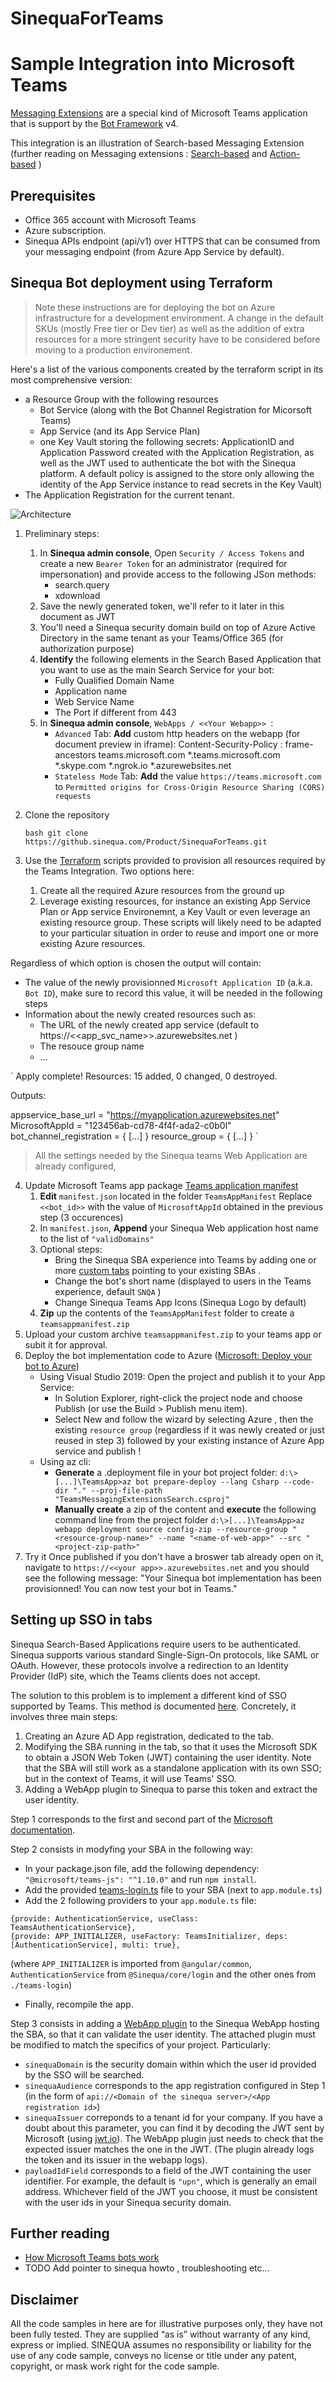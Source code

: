 # SinequaForTeams

# Sample Integration into Microsoft Teams

[Messaging Extensions](https://docs.microsoft.com/en-us/microsoftteams/platform/messaging-extensions/what-are-messaging-extensions) are a special kind of Microsoft Teams application that is support by the [Bot Framework](https://dev.botframework.com) v4.

This integration is an illustration of Search-based Messaging Extension (further reading on Messaging extensions : [Search-based](https://docs.microsoft.com/en-us/microsoftteams/platform/messaging-extensions/how-to/search-commands/define-search-command) and [Action-based](https://docs.microsoft.com/en-us/microsoftteams/platform/messaging-extensions/how-to/action-commands/define-action-command) )


## Prerequisites

- Office 365 account with Microsoft Teams  
- Azure subscription.
- Sinequa APIs endpoint (api/v1) over HTTPS that can be consumed from your messaging endpoint (from Azure App Service by default). 


## Sinequa Bot deployment using Terraform 

> Note these instructions are for deploying the bot on Azure infrastructure for a development environment.
> A change in the default SKUs (mostly Free tier or Dev tier) as well as the addition of extra resources for a more stringent security have to be considered before moving to a production environement. 

Here's a list of the various components created by the terraform script in its most comprehensive version:
- a Resource Group with the following resources 
  -  Bot Service (along with the Bot Channel Registration for Micorsoft Teams)
  -  App Service (and its App Service Plan)
  -  one Key Vault storing the following secrets: ApplicationID and Application Password created with the Application Registration, as well as the JWT used to authenticate the bot with the Sinequa platform. A default policy is assigned to the store only allowing the identity of the App Service instance to read secrets in the Key Vault)
-  The Application Registration for the current tenant.    


![Architecture](/Images/Teams-bot.png)


1. Preliminary steps:
   1. In **Sinequa admin console**, Open `Security / Access Tokens` and create a new `Bearer Token` for an administrator (required for impersonation) and provide access to the following JSon methods:
      - search.query
      - xdownload  
   2. Save the newly generated token, we'll refer to it later in this document as JWT
   3. You'll need a Sinequa security domain build on top of Azure Active Directory in the same tenant as your Teams/Office 365 (for authorization purpose) 
   4. **Identify** the following elements in the Search Based Application that you want to use as the main Search Service for your bot:
      - Fully Qualified Domain Name 
      - Application name
      - Web Service Name
      - The Port if different from 443
   5. In **Sinequa admin console**, `WebApps / <<Your Webapp>> `:
      - `Advanced` Tab: **Add** custom http headers on the webapp (for document preview in iframe): Content-Security-Policy : frame-ancestors teams.microsoft.com *.teams.microsoft.com *.skype.com *.ngrok.io *.azurewebsites.net
      - `Stateless Mode` Tab: **Add**  the value ``https://teams.microsoft.com`` to `Permitted origins for Cross-Origin Resource Sharing (CORS) requests`  


2. Clone the repository

    `bash
    git clone https://github.sinequa.com/Product/SinequaForTeams.git
    `

3. Use the [Terraform](https://learn.hashicorp.com/collections/terraform/azure-get-started) scripts provided to provision all resources required by the Teams Integration.
Two options here: 
   1. Create all the required Azure resources from the ground up 
   2. Leverage existing resources, for instance an existing App Service Plan or App service Environemnt,  a Key Vault or even leverage an existing resource group. These scripts will likely need to be adapted to your particular situation in 
   order to reuse and import one or more existing Azure resources.
  
Regardless of which option is chosen the output will contain:
- The value of the newly provisionned `Microsoft Application ID` (a.k.a. `Bot ID`), make sure to record this value, it will be needed in the following steps
- Information about the newly created resources such as: 
  - The URL of the newly created app service (default to https://<<app_svc_name>>.azurewebsites.net )
  - The resouce group name
  - ...

`
Apply complete! Resources: 15 added, 0 changed, 0 destroyed.

Outputs:

appservice_base_url = "https://myapplication.azurewebsites.net"
MicrosoftAppId = "123456ab-cd78-4f4f-ada2-c0b0l"
bot_channel_registration = {
[...]
}
resource_group =  {
[...]
}
`

>All the settings needed by the Sinequa teams Web Application are already configured, 

4. Update Microsoft Teams app package [Teams application manifest](https://docs.microsoft.com/en-us/microsoftteams/platform/concepts/build-and-test/apps-package)  
   1. **Edit** `manifest.json` located in the folder `TeamsAppManifest` Replace `<<bot_id>>` with the value of `MicrosoftAppId` obtained in the previous step (3 occurences)
   2. In `manifest.json`, **Append** your Sinequa Web application host name to the list of  `"validDomains"`
   3. Optional steps:  
      - Bring the Sinequa SBA experience into Teams by adding one or more [custom tabs](https://docs.microsoft.com/en-us/microsoftteams/platform/tabs/what-are-tabs) pointing to your existing SBAs .
      - Change the bot's short name (displayed to users in the Teams experience, default `SNQA` ) 
      - Change Sinequa Teams App Icons (Sinequa Logo by default)
   4. **Zip** up the contents of the `TeamsAppManifest` folder to create a `teamsappmanifest.zip` 
5. Upload your custom archive `teamsappmanifest.zip` to your teams app or subit it for approval. 
6. Deploy the bot implementation code to Azure ([Microsoft: Deploy your bot to Azure](https://aka.ms/deploy-your-bot))
   - Using Visual Studio 2019: Open the project and publish it to your App Service:
     - In Solution Explorer, right-click the project node and choose Publish (or use the Build > Publish menu item).
     - Select New and follow the wizard by selecting Azure , then the existing `resource group` (regardless if it was newly created or just reused in step 3) 
     followed by your existing instance of Azure App service and publish !
   - Using az cli: 
     - **Generate** a .deployment file in your bot project folder: 
     `d:\>[...]\TeamsApp>az bot prepare-deploy --lang Csharp --code-dir "." --proj-file-path "TeamsMessagingExtensionsSearch.csproj"`
     - **Manually create** a zip of the content <project-zip-path>  and **execute** the following command line from the project folder `d:\>[...]\TeamsApp>az webapp deployment source config-zip --resource-group "<resource-group-name>" --name "<name-of-web-app>" --src "<project-zip-path>"`
7.  Try it
    Once published if you don't have a broswer tab already open on it, navigate to `https://<<your app>>.azurewebsites.net` and you should see the following message:
   "Your Sinequa bot implementation has been provisionned! You can now test your bot in Teams." 
    

## Setting up SSO in tabs
  
Sinequa Search-Based Applications require users to be authenticated. Sinequa supports various standard Single-Sign-On protocols, like SAML or OAuth. However, these protocols involve a redirection to an Identity Provider (IdP) site, which the Teams clients does not accept.

The solution to this problem is to implement a different kind of SSO supported by Teams. This method is documented [here](https://docs.microsoft.com/en-us/microsoftteams/platform/tabs/how-to/authentication/auth-aad-sso). Concretely, it involves three main steps:
  1. Creating an Azure AD App registration, dedicated to the tab.
  2. Modifying the SBA running in the tab, so that it uses the Microsoft SDK to obtain a JSON Web Token (JWT) containing the user identity. Note that the SBA will still work as a standalone application with its own SSO; but in the context of Teams, it will use Teams' SSO.
  3. Adding a WebApp plugin to Sinequa to parse this token and extract the user identity.

Step 1 corresponds to the first and second part of the [Microsoft documentation](https://docs.microsoft.com/en-us/microsoftteams/platform/tabs/how-to/authentication/auth-aad-sso?tabs=dotnet#1-create-your-azure-ad-application).

Step 2 consists in modyfing your SBA in the following way:
  - In your package.json file, add the following dependency: `"@microsoft/teams-js": "^1.10.0"` and run `npm install`.
  - Add the provided [teams-login.ts](https://github.com/sinequa/SinequaForTeams/blob/main/Tab-SSO/teams-login.ts) file to your SBA (next to `app.module.ts`)
  - Add the 2 following providers to your `app.module.ts` file:

```
{provide: AuthenticationService, useClass: TeamsAuthenticationService},
{provide: APP_INITIALIZER, useFactory: TeamsInitializer, deps: [AuthenticationService], multi: true},  
```
(where `APP_INITIALIZER` is imported from `@angular/common`, `AuthenticationService` from `@Sinequa/core/login` and the other ones from `./teams-login`)
  
  - Finally, recompile the app.

Step 3 consists in adding a [WebApp plugin](https://github.com/sinequa/SinequaForTeams/blob/main/Tab-SSO/TeamsWebappPlugin.cs) to the Sinequa WebApp hosting the SBA, so that it can validate the user identity. The attached plugin must be modified to match the specifics of your project. Particularly:
  - `sinequaDomain` is the security domain within which the user id provided by the SSO will be searched.
  - `sinequaAudience` corresponds to the app registration configured in Step 1 (in the form of `api://<Domain of the sinequa server>/<App registration id>`)
  - `sinequaIssuer` correponds to a tenant id for your company. If you have a doubt about this parameter, you can find it by decoding the JWT sent by Microsoft (using [jwt.io](https://jwt.io/)). The WebApp plugin just needs to check that the expected issuer matches the one in the JWT. (The plugin already logs the token and its issuer in the webapp logs).
  - `payloadIdField` corresponds to a field of the JWT containing the user identifier. For example, the default is `"upn"`, which is generally an email address. Whichever field of the JWT you choose, it must be consistent with the user ids in your Sinequa security domain.

## Further reading

- [How Microsoft Teams bots work](https://docs.microsoft.com/en-us/azure/bot-service/bot-builder-basics-teams?view=azure-bot-service-4.0&tabs=javascript)
- TODO Add pointer to sinequa howto , troubleshooting etc... 


## Disclaimer
All the code samples in here are for illustrative purposes only, they have not been fully tested. They are supplied “as is” without warranty of any kind, express or implied. SINEQUA assumes no responsibility or liability for the use of any code sample, conveys no license or title under any patent, copyright, or mask work right for the code sample.



